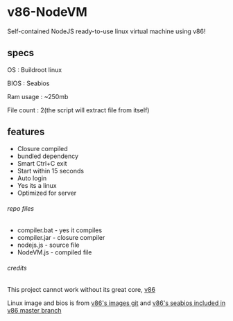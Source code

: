# v86-NodeVM
Self-contained NodeJS ready-to-use linux virtual machine using v86!
## specs
OS : Buildroot linux

BIOS : Seabios

Ram usage : ~250mb

File count : 2(the script will extract file from itself)
## features
 - Closure compiled
 - bundled dependency
 - Smart Ctrl+C exit
 - Start within 15 seconds
 - Auto login
 - Yes its a linux
 - Optimized for server
###### repo files
 - compiler.bat - yes it compiles
 - compiler.jar - closure compiler
 - nodejs.js - source file
 - NodeVM.js - compiled file
###### credits
This project cannot work without its great core, [v86](https://github.com/copy/v86/)

Linux image and bios is from [v86's images git](https://github.com/copy/images/) and [v86's seabios included in v86 master branch](https://github.com/copy/v86/blob/master/bios/seabios.bin/)
